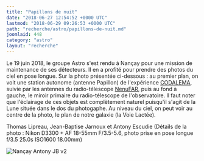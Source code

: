 ```yaml
---
title: "Papillons de nuit"
date: "2018-06-27 12:54:52 +0000 UTC"
lastmod: "2018-06-29 09:26:53 +0000 UTC"
path: "recherche/astro/papillons-de-nuit.md"
joomlaid: 448
category: "astro"
layout: "recherche"
---
```

Le 19 juin 2018, le groupe Astro s'est rendu à Nançay pour une mission de maintenance de ses détecteurs. Il en a profité pour prendre des photos du ciel en pose longue. Sur la photo présentée ci-dessous : au premier plan, on voit une station autonome (antenne Papillon) de l'expérience [CODALEMA](recherche/astro/astro-presentation.md), suivie par les antennes du radio-télescope [NenuFAR](https://www.obs-nancay.fr/-NenuFAR-45-.html), puis au fond à gauche, le miroir primaire du radio-télescope de l'observatoire. Il faut noter que l'éclairage de ces objets est complètement naturel puisqu'il s'agit de la Lune située dans le dos du photogaphe. Au niveau du ciel, on peut voir au centre de la photo, le plan de notre galaxie (la Voie Lactée).

Thomas Lipreau, Jean-Baptise Jarnoux et Antony Escudie (Détails de la photo : Nikon D3300 + AF 18-55mm F/3.5-5.6, photo prise en pose longue f/3.5 25.0s ISO1600 18.00mm)

![Nançay Antony JB v2](images/Recherche/Astro/Nançay_Antony_JB_v2.jpg "Une nuit à Nançay")
